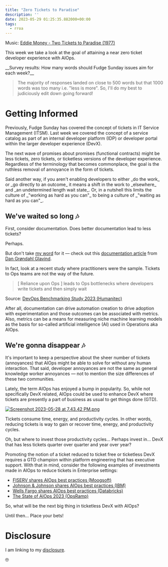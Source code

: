 ```yaml
---
title: "Zero Tickets to Paradise"
description: ''
date: 2023-05-29 01:25:35.882000+00:00
tags:
  - rroa
---
```


 

Music: [Eddie Money - Two Tickets to Paradise (1977)](https://www.youtube.com/watch?v=JxcUmAVG3RQ)

This week we take a look at the goal of attaining a near zero ticket developer experience with AIOps.

\_\_Survey results: How many words should Fudge Sunday issues aim for each week?\_\_

> The majority of responses landed on close to 500 words but that 1000 words was too many i.e. "less is more". So, I'll do my best to judiciously edit down going forward!

# Getting Informed

Previously, Fudge Sunday has covered the concept of tickets in IT Service Management (ITSM). Last week we covered the concept of a service catalog as part of an internal developer platform (IDP) or developer portal within the larger developer experience (DevX).

The next wave of promises about promises (functional contracts) might be less tickets, zero tickets, or ticketless versions of the developer experience. Regardless of the terminology that becomes commonplace, the goal is the ruthless removal of annoyance in the form of tickets.

Said another way, if you aren't enabling developers to either \_do the work\_ or \_go directly to an outcome\_ it means a shift in the work to \_elsewhere\_ and \_an undetermined length wait state\_. Or, in a nutshell this limits the culture of \_"working as hard as you can"\_ to being a culture of \_"waiting as hard as you can"\_.

## We've waited so long 🎶

First, consider documentation. Does better documentation lead to less tickets?

Perhaps.

But don't take [my word](https://fudge.org/archive/fudge-sunday-everything-counts-in-ops-amounts) for it — check out this [documentation article](https://www.eficode.com/blog/better-documentation-better-platform-developer-experience) from [Dan Grøndahl Glavind](https://www.linkedin.com/in/dangrondahl/).

In fact, look at a recent study where practitioners were the sample. Tickets to Ops teams are not the way of the future.

> [ Reliance upon Ops ] leads to Ops bottlenecks where developers write tickets and then simply wait

Source: [DevOps Benchmarking Study 2023 (Humanitec)](https://humanitec.com/whitepapers/devops-benchmarking-study-2023)

After all, documentation can drive automation creation to drive adoption with experimentation and those outcomes can be associated with metrics. Also, metrics can be a means for measuring niche machine learning models as the basis for so-called artificial intelligence (AI) used in Operations aka AIOps.

## We're gonna disappear 🎶

It's important to keep a perspective about the sheer number of tickets (annoyances) that AIOps might be able to solve for without any human interaction. That said, developer annoyances are not the same as general knowledge worker annoyances — not to mention the size differences of these two communities.

Lately, the term AIOps has enjoyed a bump in popularity. So, while not specifically DevX related, AIOps could be used to enhance DevX where tickets are presently a part of business as usual to get things done (GTD).

[![Screenshot 2023-05-28 at 7.43.42 PM.png](https://buttondown.imgix.net/images/d494fb57-a13e-4a63-be51-273b801422bb.png?w=960&fit=max)](https://trends.google.com/trends/explore?date=2013-04-28%202023-05-28&q=AIOps&hl=en-US)

Tickets consume time, energy, and productivity cycles. In other words, reducing tickets is way to gain or recover time, energy, and productivity cycles.

Oh, but where to invest those productivity cycles... Perhaps invest in... DevX that has less tickets quarter over quarter and year over year?

Promoting the notion of a ticket reduced to ticket free or ticketless DevX requires a GTD champion within platform engineering that has executive support. With that in mind, consider the following examples of investments made in AIOps to reduce tickets in Enterprise settings:

- [FISERV shares AIOps best practices (Moogsoft)](https://www.youtube.com/watch?v=bujxPL-8z9Y)
- [Johnson & Johnson shares AIOps best practices (IBM)](https://www.youtube.com/watch?v=EUVRbAplJS8)
- [Wells Fargo shares AIOps best practices (Databricks)](https://www.youtube.com/watch?v=NuL1u\_CIkQw)
- [The State of AIOps 2023 (OpsRamp)](https://www.youtube.com/watch?v=daBWeKhhRN4)

So, what will be the next big thing in ticketless DevX with AIOps?

Until then… Place your bets!

# Disclosure

I am linking to my [disclosure](https://jaycuthrell.com/disclosure/).

🤓

